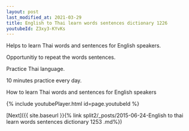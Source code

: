 ```yaml
---
layout: post
last_modified_at: 2021-03-29
title: English to Thai learn words sentences dictionary 1226 
youtubeId: Z3xy3-KYvKs
---
```

 
 
Helps to learn Thai words and sentences for English speakers.

Opportunitiy to repeat the words sentences. 

Practice Thai language. 
 
10 minutes practice every day. 
 
How to learn Thai words and sentences for English speakers 
 
{% include youtubePlayer.html id=page.youtubeId %}
 
 
[Next]({{ site.baseurl }}{% link  split2/_posts/2015-06-24-English to thai learn words sentences dictionary 1253 .md%})
 
